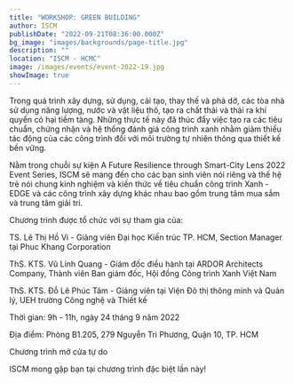```yaml
---
title: "WORKSHOP: GREEN BUILDING"
author: ISCM
publishDate: "2022-09-21T08:36:00.000Z"
bg_image: "images/backgrounds/page-title.jpg"
description: "" 
location: "ISCM - HCMC"
image: /images/events/event-2022-19.jpg
showImage: true
---
```

Trong quá trình xây dựng, sử dụng, cải tạo, thay thế và phá dỡ, các tòa nhà sử dụng năng lượng, nước và vật liệu thô, tạo ra chất thải và thải ra khí quyển có hại tiềm tàng. Những thực tế này đã thúc đẩy việc tạo ra các tiêu chuẩn, chứng nhận và hệ thống đánh giá công trình xanh nhằm giảm thiểu tác động của các công trình đối với môi trường tự nhiên thông qua thiết kế bền vững.

Nằm trong chuỗi sự kiện A Future Resilience through Smart-City Lens 2022 Event Series, ISCM sẽ mang đến cho các bạn sinh viên nói riêng và thế hệ trẻ nói chung kinh nghiệm và kiến thức về tiêu chuẩn công trình Xanh - EDGE và các công trình xây dựng khác nhau bao gồm trung tâm mua sắm và trung tâm giải trí.

Chương trình được tổ chức với sự tham gia của:

TS. Lê Thị Hồ Vi - Giảng viên Đại học Kiến trúc TP. HCM,  Section Manager tại Phuc Khang Corporation

ThS. KTS. Vũ Linh Quang - Giám đốc điều hành tại ARDOR Architects Company, Thành viên Ban giám đốc, Hội đồng Công trình Xanh Việt Nam

ThS. KTS. Đỗ Lê Phúc Tâm - Giảng viên tại Viện Đô thị thông minh và Quản lý, UEH trường Công nghệ và Thiết kế

Thời gian: 9h - 11h, ngày 24 tháng 9 năm 2022

Địa điểm: Phòng B1.205, 279 Nguyễn Tri Phương, Quận 10, TP. HCM

Chương trình mở cửa tự do

ISCM mong gặp bạn tại chương trình đặc biệt lần này!